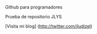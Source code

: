 Github para programadores

Prueba de repositorio JLYS

[Visita mi blog] (http://twitter.com/jludizel)
